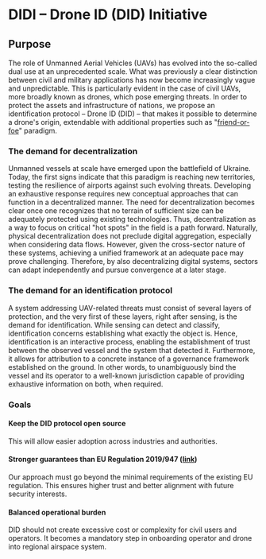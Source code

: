 # DIDI – Drone ID (DID) Initiative

## Purpose

The role of Unmanned Aerial Vehicles (UAVs) has evolved into the so-called dual use at an unprecedented scale. What was previously a clear distinction between civil and military applications has now become increasingly vague and unpredictable. This is particularly evident in the case of civil UAVs, more broadly known as drones, which pose emerging threats. In order to protect the assets and infrastructure of nations, we propose an identification protocol – Drone ID (DID) – that makes it possible to determine a drone's origin, extendable with additional properties such as "[friend-or-foe](https://en.wikipedia.org/wiki/Identification_friend_or_foe)" paradigm.

### The demand for decentralization

Unmanned vessels at scale have emerged upon the battlefield of Ukraine. Today, the first signs indicate that this paradigm is reaching new territories, testing the resilience of airports against such evolving threats. Developing an exhaustive response requires new conceptual approaches that can function in a decentralized manner. The need for decentralization becomes clear once one recognizes that no terrain of sufficient size can be adequately protected using existing technologies. Thus, decentralization as a way to focus on critical "hot spots" in the field is a path forward. Naturally, physical decentralization does not preclude digital aggregation, especially when considering data flows. However, given the cross-sector nature of these systems, achieving a unified framework at an adequate pace may prove challenging. Therefore, by also decentralizing digital systems, sectors can adapt independently and pursue convergence at a later stage.

### The demand for an identification protocol 

A system addressing UAV-related threats must consist of several layers of protection, and the very first of these layers, right after sensing, is the demand for identification. While sensing can detect and classify, identification concerns establishing what exactly the object is. Hence, identification is an interactive process, enabling the establishment of trust between the observed vessel and the system that detected it. Furthermore, it allows for attribution to a concrete instance of a governance framework established on the ground. In other words, to unambiguously bind the vessel and its operator to a well-known jurisdiction capable of providing exhaustive information on both, when required.

### Goals

#### Keep the DID protocol open source

This will allow easier adoption across industries and authorities.

#### Stronger guarantees than EU Regulation 2019/947 ([link](https://eur-lex.europa.eu/eli/reg_impl/2019/947/oj/eng))
Our approach must go beyond the minimal requirements of the existing EU regulation. This ensures higher trust and better alignment with future security interests. 

#### Balanced operational burden
DID should not create excessive cost or complexity for civil users and operators. It becomes a mandatory step in onboarding operator and drone into regional airspace system.

